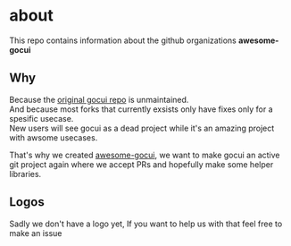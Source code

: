 # about

This repo contains information about the github organizations **awesome-gocui**  

## Why  
Because the [original gocui repo](https://github.com/jroimartin/gocui) is unmaintained.  
And because most forks that currently exsists only have fixes only for a spesific usecase.  
New users will see gocui as a dead project while it's an amazing project with awsome usecases.  

That's why we created [awesome-gocui](https://github.com/awesome-gocui), we want to make gocui an active git project again where we accept PRs and hopefully make some helper libraries.

## Logos
Sadly we don't have a logo yet, If you want to help us with that feel free to make an issue
